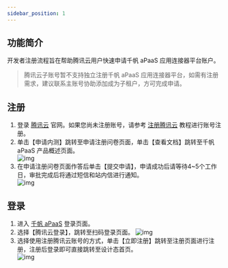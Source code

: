 ```yaml
---
sidebar_position: 1
---
```



## 功能简介
开发者注册流程旨在帮助腾讯云用户快速申请千帆 aPaaS 应用连接器平台账户。
>腾讯云子账号暂不支持独立注册千帆 aPaaS 应用连接器平台，如需有注册需求，建议联系主账号协助添加成为子租户，方可完成申请。


## 注册
1. 登录 [腾讯云](https://cloud.tencent.com/) 官网。如果您尚未注册账号，请参考 [注册腾讯云](https://www.qcloud.com/document/product/378/8415) 教程进行账号注册。
2. 单击【申请内测】跳转至申请注册问卷页面，单击【查看文档】跳转至千帆 aPaaS 产品概述页面。          
  ![img](https://main.qcloudimg.com/raw/27845dd89913dbee263be0f4f296e96b.png)        
3. 在申请注册问卷页面作答后单击【提交申请】，申请成功后请等待4~5个工作日，审批完成后将通过短信和站内信进行通知。        
  ![img](https://main.qcloudimg.com/raw/d265b392620f98b2223255e80f99954a.png)        

## 登录
1. 进入 [千帆 aPaaS](https://apaas-pro.cloud.tencent.com/sign/in) 登录页面。
2. 选择【腾讯云登录】，跳转至扫码登录页面。
![img](https://main.qcloudimg.com/raw/ae27929ce80f6f075fda5fb6171e7096.png)        
3. 选择使用注册腾讯云账号的方式，单击【立即注册】跳转至注册页面进行注册，注册后登录即可直接跳转至设计态首页。                
 ![img](https://main.qcloudimg.com/raw/e7b7fe28cfeae758c6684273ad96e927.png)        
